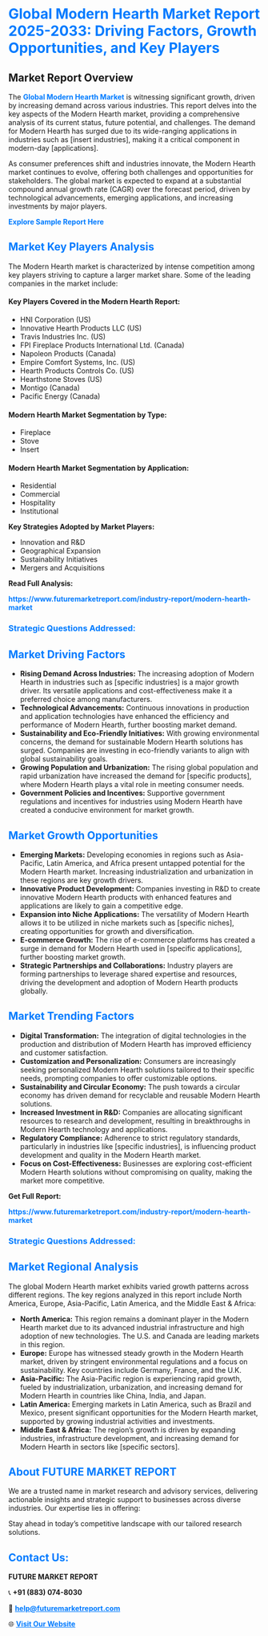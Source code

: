 <h1 style="color: #007BFF;">Global Modern Hearth Market Report 2025-2033: Driving Factors, Growth Opportunities, and Key Players</h1>

<section id="overview">
<h2>Market Report Overview</h2>
<p>The <a href="https://www.futuremarketreport.com/industry-report/modern-hearth-market" style="color: #007BFF; text-decoration: none;"><strong>Global Modern Hearth Market</strong></a> is witnessing significant growth, driven by increasing demand across various industries. This report delves into the key aspects of the Modern Hearth market, providing a comprehensive analysis of its current status, future potential, and challenges. The demand for Modern Hearth has surged due to its wide-ranging applications in industries such as [insert industries], making it a critical component in modern-day [applications].</p>
<p>As consumer preferences shift and industries innovate, the Modern Hearth market continues to evolve, offering both challenges and opportunities for stakeholders. The global market is expected to expand at a substantial compound annual growth rate (CAGR) over the forecast period, driven by technological advancements, emerging applications, and increasing investments by major players.</p>
</section>

<section id="overview">
<p><a href="https://www.futuremarketreport.com/request-sample/reportId=53792" style="color: #007BFF; text-decoration: none;"><strong>Explore Sample Report Here</strong></a></p>
</section>

<section id="key-players">
<h2 style="color: #007BFF;">Market Key Players Analysis</h2>
<p>The Modern Hearth market is characterized by intense competition among key players striving to capture a larger market share. Some of the leading companies in the market include:</p>
<h4>Key Players Covered in the Modern Hearth Report:</h4>
<ul><li>HNI Corporation (US)</li><li>Innovative Hearth Products LLC (US)</li><li>Travis Industries Inc. (US)</li><li>FPI Fireplace Products International Ltd. (Canada)</li><li>Napoleon Products (Canada)</li><li>Empire Comfort Systems, Inc. (US)</li><li>Hearth Products Controls Co. (US)</li><li>Hearthstone Stoves (US)</li><li>Montigo (Canada)</li><li>Pacific Energy (Canada)</li></ul>
<h4>Modern Hearth Market Segmentation by Type:</h4>
<ul><li>Fireplace</li><li>Stove</li><li>Insert</li></ul>

<h4>Modern Hearth Market Segmentation by Application:</h4>
<ul><li>Residential</li><li>Commercial</li><li>Hospitality</li><li>Institutional</li></ul>
<p><strong>Key Strategies Adopted by Market Players:</strong></p>
<ul>
<li>Innovation and R&D</li>
<li>Geographical Expansion</li>
<li>Sustainability Initiatives</li>
<li>Mergers and Acquisitions</li>
</ul>
</section>

<section>
<p><strong>Read Full Analysis: </strong></p><a href="https://www.futuremarketreport.com/industry-report/modern-hearth-market" style="color: #007BFF; text-decoration: none;"><strong>https://www.futuremarketreport.com/industry-report/modern-hearth-market</strong></a>
<h3 style="color: #007BFF;">Strategic Questions Addressed:</h3>
</section>

<section id="driving-factors">
<h2 style="color: #007BFF;">Market Driving Factors</h2>
<ul>
<li><strong>Rising Demand Across Industries:</strong> The increasing adoption of Modern Hearth in industries such as [specific industries] is a major growth driver. Its versatile applications and cost-effectiveness make it a preferred choice among manufacturers.</li>
<li><strong>Technological Advancements:</strong> Continuous innovations in production and application technologies have enhanced the efficiency and performance of Modern Hearth, further boosting market demand.</li>
<li><strong>Sustainability and Eco-Friendly Initiatives:</strong> With growing environmental concerns, the demand for sustainable Modern Hearth solutions has surged. Companies are investing in eco-friendly variants to align with global sustainability goals.</li>
<li><strong>Growing Population and Urbanization:</strong> The rising global population and rapid urbanization have increased the demand for [specific products], where Modern Hearth plays a vital role in meeting consumer needs.</li>
<li><strong>Government Policies and Incentives:</strong> Supportive government regulations and incentives for industries using Modern Hearth have created a conducive environment for market growth.</li>
</ul>
</section>

<section id="growth-opportunities">
<h2 style="color: #007BFF;">Market Growth Opportunities</h2>
<ul>
<li><strong>Emerging Markets:</strong> Developing economies in regions such as Asia-Pacific, Latin America, and Africa present untapped potential for the Modern Hearth market. Increasing industrialization and urbanization in these regions are key growth drivers.</li>
<li><strong>Innovative Product Development:</strong> Companies investing in R&D to create innovative Modern Hearth products with enhanced features and applications are likely to gain a competitive edge.</li>
<li><strong>Expansion into Niche Applications:</strong> The versatility of Modern Hearth allows it to be utilized in niche markets such as [specific niches], creating opportunities for growth and diversification.</li>
<li><strong>E-commerce Growth:</strong> The rise of e-commerce platforms has created a surge in demand for Modern Hearth used in [specific applications], further boosting market growth.</li>
<li><strong>Strategic Partnerships and Collaborations:</strong> Industry players are forming partnerships to leverage shared expertise and resources, driving the development and adoption of Modern Hearth products globally.</li>
</ul>
</section>

<section id="trending-factors">
<h2 style="color: #007BFF;">Market Trending Factors</h2>
<ul>
<li><strong>Digital Transformation:</strong> The integration of digital technologies in the production and distribution of Modern Hearth has improved efficiency and customer satisfaction.</li>
<li><strong>Customization and Personalization:</strong> Consumers are increasingly seeking personalized Modern Hearth solutions tailored to their specific needs, prompting companies to offer customizable options.</li>
<li><strong>Sustainability and Circular Economy:</strong> The push towards a circular economy has driven demand for recyclable and reusable Modern Hearth solutions.</li>
<li><strong>Increased Investment in R&D:</strong> Companies are allocating significant resources to research and development, resulting in breakthroughs in Modern Hearth technology and applications.</li>
<li><strong>Regulatory Compliance:</strong> Adherence to strict regulatory standards, particularly in industries like [specific industries], is influencing product development and quality in the Modern Hearth market.</li>
<li><strong>Focus on Cost-Effectiveness:</strong> Businesses are exploring cost-efficient Modern Hearth solutions without compromising on quality, making the market more competitive.</li>
</ul>
</section>

<section>
<p><strong>Get Full Report: </strong></p><a href="https://www.futuremarketreport.com/industry-report/modern-hearth-market" style="color: #007BFF; text-decoration: none;"><strong>https://www.futuremarketreport.com/industry-report/modern-hearth-market</strong></a>
<h3 style="color: #007BFF;">Strategic Questions Addressed:</h3>
</section>


<section id="regional-analysis">
<h2 style="color: #007BFF;">Market Regional Analysis</h2>
<p>The global Modern Hearth market exhibits varied growth patterns across different regions. The key regions analyzed in this report include North America, Europe, Asia-Pacific, Latin America, and the Middle East & Africa:</p>
<ul>
<li><strong>North America:</strong> This region remains a dominant player in the Modern Hearth market due to its advanced industrial infrastructure and high adoption of new technologies. The U.S. and Canada are leading markets in this region.</li>
<li><strong>Europe:</strong> Europe has witnessed steady growth in the Modern Hearth market, driven by stringent environmental regulations and a focus on sustainability. Key countries include Germany, France, and the U.K.</li>
<li><strong>Asia-Pacific:</strong> The Asia-Pacific region is experiencing rapid growth, fueled by industrialization, urbanization, and increasing demand for Modern Hearth in countries like China, India, and Japan.</li>
<li><strong>Latin America:</strong> Emerging markets in Latin America, such as Brazil and Mexico, present significant opportunities for the Modern Hearth market, supported by growing industrial activities and investments.</li>
<li><strong>Middle East & Africa:</strong> The region’s growth is driven by expanding industries, infrastructure development, and increasing demand for Modern Hearth in sectors like [specific sectors].</li>
</ul>
</section>

<footer>
<h2 style="color: #007BFF;">About FUTURE MARKET REPORT</h2>
<p>We are a trusted name in market research and advisory services, delivering actionable insights and strategic support to businesses across diverse industries. Our expertise lies in offering:</p>

<p>Stay ahead in today’s competitive landscape with our tailored research solutions.</p>

<h2 style="color: #007BFF;">Contact Us:</h2>
<p><strong>FUTURE MARKET REPORT</strong></p>
<p>📞 <strong>+91 (883) 074-8030</strong></p>
<p>📧 <strong><a href="mailto:help@futuremarketreport.com" style="color: #007BFF;">help@futuremarketreport.com</a></strong></p>
<p>🌐 <strong><a href="https://www.futuremarketreport.com/" style="color: #007BFF;">Visit Our Website</a></strong></p>
</footer>